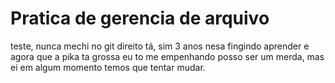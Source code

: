 # Pratica de gerencia de arquivo 
teste, nunca mechi no git direito tá, sim 3 anos nesa fingindo aprender e agora que a pika ta grossa eu to me empenhando
posso ser um merda, mas ei em algum momento temos que tentar mudar.
